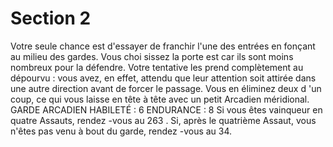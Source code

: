 # Section 2

Votre seule chance est d'essayer de franchir l'une des entrées en
fonçant au milieu des gardes. Vous choi sissez la porte est car ils
sont moins nombreux pour la défendre. Votre tentative les prend
complètement au dépourvu : vous avez, en effet, attendu que leur
attention soit attirée dans une autre direction avant de forcer le
passage. Vous en éliminez deux d 'un coup, ce qui vous laisse en
tête à tête avec un petit Arcadien méridional.
GARDE  ARCADIEN  HABILETÉ : 6 ENDURANCE : 8
Si vous êtes vainqueur en quatre Assauts, rendez -vous au 263 .
Si, après le quatrième Assaut, vous n'êtes pas venu à bout du
garde, rendez -vous au 34.